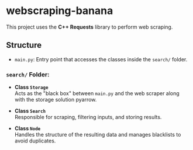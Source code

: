 # webscraping-banana

This project uses the **C++ Requests** library to perform web scraping.

## Structure

- `main.py`: Entry point that accesses the classes inside the `search/` folder.

### `search/` Folder:

- **Class `Storage`**  
  Acts as the "black box" between `main.py` and the web scraper along with the storage solution pyarrow.

- **Class `Search`**  
  Responsible for scraping, filtering inputs, and storing results.

- **Class `Node`**  
  Handles the structure of the resulting data and manages blacklists to avoid duplicates.
